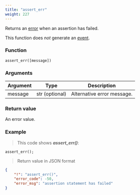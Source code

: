 ```yaml
---
title: "assert_err"
weight: 227
---
```


Returns an [error](../../data-types/error) when an assertion has failed.

This function does *not* generate an [event](../../overview/events).

### Function

`assert_err([message])`

### Arguments

Argument | Type | Description
-------- | ---- | -----------
message | str (optional) | Alternative error message.

### Return value

An error value.

### Example

> This code shows ***assert_err()***:

```thingsdb,json_response
assert_err();
```

> Return value in JSON format

```json
{
    "!": "assert_err()",
    "error_code": -50,
    "error_msg": "assertion statement has failed"
}
```
